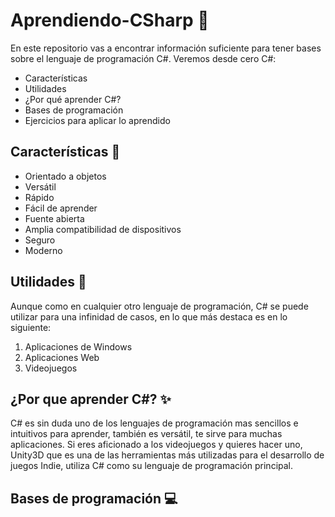 # Aprendiendo-CSharp :mag_right:

En este repositorio vas a encontrar información suficiente para tener bases sobre el lenguaje de programación C#. Veremos desde cero C#:

- Características
- Utilidades
- ¿Por qué aprender C#?
- Bases de programación
- Ejercicios para aplicar lo aprendido

## Características :ghost:

- Orientado a objetos
- Versátil
- Rápido
- Fácil de aprender
- Fuente abierta
- Amplia compatibilidad de dispositivos
- Seguro
- Moderno

## Utilidades :nut_and_bolt:
Aunque como en cualquier otro lenguaje de programación, C# se puede utilizar para una infinidad de casos, en lo que más destaca es en lo siguiente:

1. Aplicaciones de Windows
2. Aplicaciones Web
3. Videojuegos

## ¿Por que aprender C#? :sparkles:

C# es sin duda uno de los lenguajes de programación mas sencillos e intuitivos para aprender, también es versátil, te sirve para muchas aplicaciones. Si eres aficionado a los videojuegos y quieres hacer uno, Unity3D que es una de las herramientas más utilizadas para el desarrollo de juegos Indie, utiliza C# como su lenguaje de programación principal.

## Bases de programación :computer:

